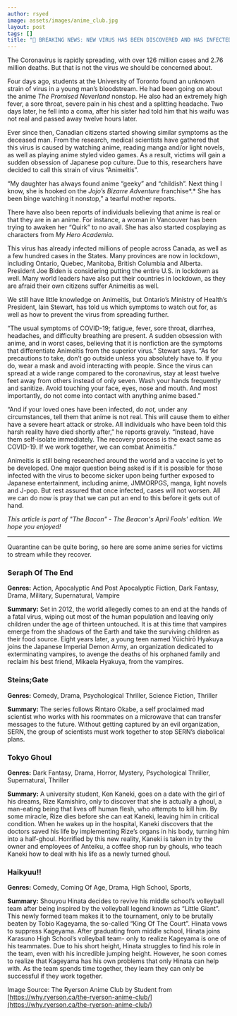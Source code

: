 ```yaml
---
author: rsyed
image: assets/images/anime_club.jpg
layout: post
tags: []
title: "🥓 BREAKING NEWS: NEW VIRUS HAS BEEN DISCOVERED AND HAS INFECTED OVER 1,000,000 PEOPLE"
---
```


The Coronavirus is rapidly spreading, with over 126 million cases and
2.76 million deaths. But that is not the virus we should be concerned
about.

Four days ago, students at the University of Toronto found an unknown
strain of virus in a young man’s bloodstream. He had been going on about
the anime *The Promised Neverland* nonstop. He also had an extremely
high fever, a sore throat, severe pain in his chest and a splitting
headache. Two days later, he fell into a coma, after his sister had told
him that his waifu was not real and passed away twelve hours later.

Ever since then, Canadian citizens started showing similar symptoms as
the deceased man. From the research, medical scientists have gathered
that this virus is caused by watching anime, reading manga and/or light
novels, as well as playing anime styled video games. As a result,
victims will gain a sudden obsession of Japanese pop culture. Due to
this, researchers have decided to call this strain of virus “Animeitis”.

“My daughter has always found anime “geeky” and “childish”. Next thing I
know, she is hooked on the *Jojo’s Bizarre Adventure* franchise*.* She
has been binge watching it nonstop,” a tearful mother reports.

There have also been reports of individuals believing that anime is real
or that they are in an anime. For instance, a woman in Vancouver has
been trying to awaken her “Quirk” to no avail. She has also started
cosplaying as characters from *My Hero Academia*.

This virus has already infected millions of people across Canada, as
well as a few hundred cases in the States. Many provinces are now in
lockdown, including Ontario, Quebec, Manitoba, British Columbia and
Alberta. President Joe Biden is considering putting the entire U.S. in
lockdown as well. Many world leaders have also put their countries in
lockdown, as they are afraid their own citizens suffer Animeitis as
well.

We still have little knowledge on Animeitis, but Ontario’s Ministry of
Health’s President, Iain Stewart, has told us which symptoms to watch
out for, as well as how to prevent the virus from spreading further.

“The usual symptoms of COVID-19; fatigue, fever, sore throat, diarrhea,
headaches, and difficulty breathing are present. A sudden obsession with
anime, and in worst cases, believing that it is nonfiction are the
symptoms that differentiate Animeitis from the superior virus.” Stewart
says. “As for precautions to take, don’t go outside unless you
absolutely have to. If you do, wear a mask and avoid interacting with
people. Since the virus can spread at a wide range compared to the
coronavirus, stay at least twelve feet away from others instead of only
seven. Wash your hands frequently and sanitize. Avoid touching your
face, eyes, nose and mouth. And most importantly, do not come into
contact with anything anime based.”

“And if your loved ones have been infected, do *not,* under any
circumstances, tell them that anime is not real. This will cause them to
either have a severe heart attack or stroke. All individuals who have
been told this harsh reality have died shortly after,” he reports
gravely. “Instead, have them self-isolate immediately. The recovery
process is the exact same as COVID-19. If we work together, we can
combat Animeitis.”

Animeitis is still being researched around the world and a vaccine is
yet to be developed. One major question being asked is if it is possible
for those infected with the virus to become sicker upon being further
exposed to Japanese entertainment, including anime, JMMORPGS, manga,
light novels and J-pop. But rest assured that once infected, cases will
not worsen. All we can do now is pray that we can put an end to this
before it gets out of hand.

*This article is part of "The Bacon" - The Beacon's April Fools' edition. We hope you enjoyed!*

---

Quarantine can be quite boring, so here are some anime series for
victims to stream while they recover.

### Seraph Of The End

**Genres:** Action, Apocalyptic And Post Apocalyptic Fiction, Dark
Fantasy, Drama, Military, Supernatural, Vampire

**Summary:** Set in 2012, the world allegedly comes to an end at the
hands of a fatal virus, wiping out most of the human population and
leaving only children under the age of thirteen untouched. It is at this
time that vampires emerge from the shadows of the Earth and take the
surviving children as their food source. Eight years later, a young teen
named Yūichirō Hyakuya joins the Japanese Imperial Demon Army, an
organization dedicated to exterminating vampires, to avenge the deaths
of his orphaned family and reclaim his best friend, Mikaela Hyakuya,
from the vampires.

### Steins;Gate

**Genres:** Comedy, Drama, Psychological Thriller, Science Fiction,
Thriller

**Summary:** The series follows Rintaro Okabe, a self proclaimed mad
scientist who works with his roommates on a microwave that can transfer
messages to the future. Without getting captured by an evil
organization, SERN, the group of scientists must work together to stop
SERN’s diabolical plans.

### Tokyo Ghoul

**Genres:** Dark Fantasy, Drama, Horror, Mystery, Psychological
Thriller, Supernatural, Thriller

**Summary:** A university student, Ken Kaneki, goes on a date with the
girl of his dreams, Rize Kamishiro, only to discover that she is
actually a ghoul, a man-eating being that lives off human flesh, who
attempts to kill him. By some miracle, Rize dies before she can eat
Kaneki, leaving him in critical condition. When he wakes up in the
hospital, Kaneki discovers that the doctors saved his life by
implementing Rize’s organs in his body, turning him into a half-ghoul.
Horrified by this new reality, Kaneki is taken in by the owner and
employees of Anteiku, a coffee shop run by ghouls, who teach Kaneki how
to deal with his life as a newly turned ghoul.

### Haikyuu!!

**Genres:** Comedy, Coming Of Age, Drama, High School, Sports,

**Summary:** Shouyou Hinata decides to revive his middle school’s
volleyball team after being inspired by the volleyball legend known as
“Little Giant”. This newly formed team makes it to the tournament, only
to be brutally beaten by Tobio Kageyama, the so-called “King Of The
Court”. Hinata vows to suppress Kageyama. After graduating from middle
school, Hinata joins Karasuno High School’s volleyball team- only to
realize Kageyama is one of his teammates. Due to his short height,
Hinata struggles to find his role in the team, even with his incredible
jumping height. However, he soon comes to realize that Kageyama has his
own problems that only Hinata can help with. As the team spends time
together, they learn they can only be successful if they work together.


Image Source: The Ryerson Anime Club by Student from
[https://why.ryerson.ca/the-ryerson-anime-club/](https://why.ryerson.ca/the-ryerson-anime-club/)
